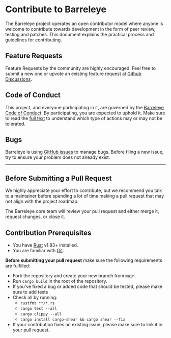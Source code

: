 # Contribute to Barreleye

The Barreleye project operates an open contributor model where anyone is welcome to contribute towards development in the form of peer review, testing and patches. This document explains the practical process and guidelines for contributing.

## Feature Requests

Feature Requests by the community are highly encouraged. Feel free to submit a new one or upvote an existing feature request at [Github Discussions](https://github.com/barreleye/barreleye/discussions).

## Code of Conduct

This project, and everyone participating in it, are governed by the [Barreleye Code of Conduct](CODE_OF_CONDUCT.md). By participating, you are expected to uphold it. Make sure to read the [full text](CODE_OF_CONDUCT.md) to understand which type of actions may or may not be tolerated.

## Bugs

Barreleye is using [GitHub issues](https://github.com/barreleye/barreleye/issues) to manage bugs. Before filing a new issue, try to ensure your problem does not already exist.

---

## Before Submitting a Pull Request

We highly appreciate your effort to contribute, but we recommend you talk to a maintainer before spending a lot of time making a pull request that may not align with the project roadmap.

The Barreleye core team will review your pull request and either merge it, request changes, or close it.

## Contribution Prerequisites

- You have [Rust](https://www.rust-lang.org/) v1.83+ installed.
- You are familiar with [Git](https://git-scm.com).

**Before submitting your pull request** make sure the following requirements are fulfilled:

- Fork the repository and create your new branch from `main`.
- Run `cargo build` in the root of the repository.
- If you've fixed a bug or added code that should be tested, please make sure to add tests
- Check all by running:
  - `rustfmt **/*.rs`
  - `cargo test --all`
  - `cargo clippy --all`
  - `cargo install cargo-shear && cargo shear --fix`
- If your contribution fixes an existing issue, please make sure to link it in your pull request.